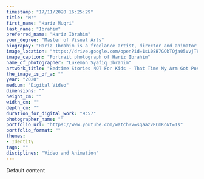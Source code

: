 ```yaml
---
timestamp: "17/11/2020 16:25:29"
title: "Mr"
first_name: "Hariz Muqri"
last_name: "Ibrahim"
preferred_name: "Hariz Ibrahim"
your_degree: "Master of Visual Arts"
biography: "Hariz Ibrahim is a freelance artist, director and animator that primarily focuses on 2D animation. Much of his body of work explores common tropes, imagery, narrative conventions and styles found in pop culture media and approaches them in an absurdist and comedic manner. His most recent short film, 'Bedtime Stories NOT For Kids - That Time My Arm Got Possessed,' takes the form of a bedtime story about a boy who has his arm possessed with a sentient arm who acts independently. The intention was to create a story that balances the narrative conventions of the sincerity of a hero’s journey and the pursuit of self-improvement and the irony in slasher-horrors and romance in film."
image_location: "https://drive.google.com/open?id=1sL08B7GQbTOja05VvjT8mh6PHSi1F-WU"
image_caption: "Portrait photograph of Hariz Ibrahim"
name_of_photographer: "Lukeman Syafiq Ibrahim"
artwork_title: "Bedtime Stories NOT For Kids - That Time My Arm Got Possessed | Student Film"
the_image_is_of_a: ""
year: "2020"
medium: "Digital Video"
dimensions: ""
height_cm: ""
width_cm: ""
depth_cm: ""
duration_for_digital_work: "9:57"
photographer_name: ""
portfolio_url: "https://www.youtube.com/watch?v=sqaazvRCmKc&t=1s"
portfolio_format: ""
themes:
- Identity
tags: ""
disciplines: "Video and Animation"
---
```


Default content
